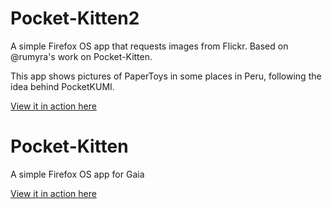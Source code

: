 Pocket-Kitten2
==============

A simple Firefox OS app that requests images from Flickr. Based on @rumyra's work on Pocket-Kitten.

This app shows pictures of PaperToys in some places in Peru, following the idea behind PocketKUMI.

[View it in action here](http://juaneladio.github.io/Pocket-Kitten/index.html)

Pocket-Kitten
=============

A simple Firefox OS app for Gaia

[View it in action here](http://rumyra.github.io/Pocket-Kitten/index.html)
